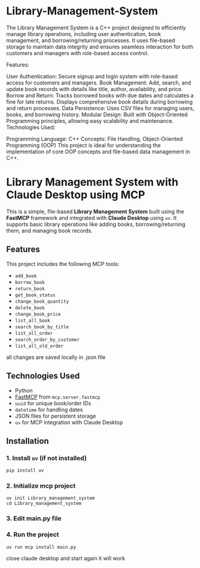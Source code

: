 # Library-Management-System
The Library Management System is a C++ project designed to efficiently manage library operations, including user authentication, book management, and borrowing/returning processes. It uses file-based storage to maintain data integrity and ensures seamless interaction for both customers and managers with role-based access control.

Features:

User Authentication: Secure signup and login system with role-based access for customers and managers.
Book Management: Add, search, and update book records with details like title, author, availability, and price.
Borrow and Return:
Tracks borrowed books with due dates and calculates a fine for late returns.
Displays comprehensive book details during borrowing and return processes.
Data Persistence: Uses CSV files for managing users, books, and borrowing history.
Modular Design: Built with Object-Oriented Programming principles, allowing easy scalability and maintenance.
Technologies Used:

Programming Language: C++
Concepts: File Handling, Object-Oriented Programming (OOP)
This project is ideal for understanding the implementation of core OOP concepts and file-based data management in C++.

# Library Management System with Claude Desktop using MCP

This is a simple, file-based **Library Management System** built using the **FastMCP** framework and integrated with **Claude Desktop** using `uv`. It supports basic library operations like adding books, borrowing/returning them, and managing book records.

## Features

This project includes the following MCP tools:

- `add_book`
- `borrow_book`
- `return_book`
- `get_book_status`
- `change_book_quantity`
- `delete_book`
- `change_book_price`
- `list_all_book`
- `search_book_by_title`
- `list_all_order`
- `search_order_by_customer`
- `list_all_old_order`

all changes are saved locally in .json file 

## Technologies Used

- Python
- [FastMCP](https://github.com/crewai-dev/mcp) from `mcp.server.fastmcp`
- `uuid` for unique book/order IDs
- `datetime` for handling dates
- JSON files for persistent storage
- `uv` for MCP integration with Claude Desktop

## Installation

### 1. Install `uv` (if not installed)
```bash
pip install uv
```
### 2. Initialize mcp project
```
uv init Library_management_system
cd Library_management_system
```
### 3. Edit main.py file

### 4. Run the project
```
uv run mcp install main.py
```
close claude desktop and start again it will work 

